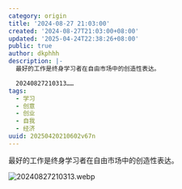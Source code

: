 ```yaml
---
category: origin
title: '2024-08-27 21:03:00'
created: '2024-08-27T21:03:00+08:00'
updated: '2025-04-24T22:38:26+08:00'
public: true
author: dkphhh
description: |-
  最好的工作是终身学习者在自由市场中的创造性表达。

  20240827210313……
tags:
  - 学习
  - 创意
  - 创业
  - 自我
  - 经济
uuid: 20250420210602v67n
---
```


最好的工作是终身学习者在自由市场中的创造性表达。

![20240827210313.webp](https://img.dkphhh.me/20240827210313.webp)
